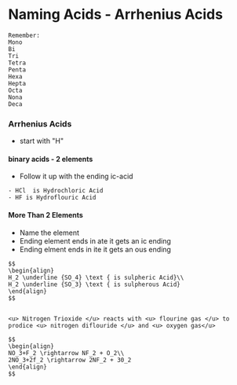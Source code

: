 # Naming Acids - Arrhenius Acids
```ad-note
Remember:
Mono
Bi
Tri
Tetra
Penta
Hexa
Hepta
Octa
Nona
Deca
```

### Arrhenius Acids 
- start with "H"

#### binary acids - 2 elements
- Follow it up with the ending ic-acid

```ad-example
- HCl  is Hydrochloric Acid
- HF is Hydroflouric Acid
```

#### More Than 2 Elements
- Name the element
- Ending element ends in ate it gets an ic ending
- Ending elment ends in ite it gets an ous ending

```ad-example
$$
\begin{align}
H_2 \underline {SO_4} \text { is sulpheric Acid}\\
H_2 \underline {SO_3} \text { is sulpherous Acid}
\end{align}
$$
```

```ad-example

<u> Nitrogen Trioxide </u> reacts with <u> flourine gas </u> to prodice <u> nitrogen diflouride </u> and <u> oxygen gas</u>

$$
\begin{align}
NO_3+F_2 \rightarrow NF_2 + O_2\\
2NO_3+2f_2 \rightarrow 2NF_2 + 30_2
\end{align}
$$
```